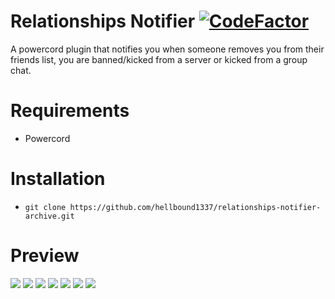 # Relationships Notifier [![CodeFactor](https://www.codefactor.io/repository/github/hellbound1337/relationships-notifier-archive/badge)](https://www.codefactor.io/repository/github/hellbound1337/relationships-notifier-archive)

A powercord plugin that notifies you when someone removes you from their friends list, you are banned/kicked from a server or kicked from a group chat.

# Requirements

-  Powercord

# Installation

-  `git clone https://github.com/hellbound1337/relationships-notifier-archive.git`

# Preview

<img src="https://i.imgur.com/5sdFepE.png"/>
<img src="https://i.imgur.com/xs2IvJh.png"/>
<img src="https://i.imgur.com/XrPBOIQ.png"/>
<img src="https://i.imgur.com/x8Ac0HS.png"/>
<img src="https://i.imgur.com/l8vH1TX.png"/>
<img src="https://i.imgur.com/AOLOpn4.png"/>
<img src="https://i.imgur.com/SKDP0y8.png"/>
